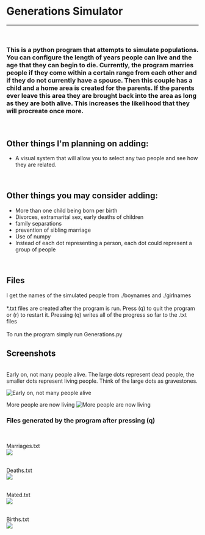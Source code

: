 # Generations Simulator
___
<br>

### This is a python program that attempts to simulate populations. You can configure the length of years people can live and the age that they can begin to die. Currently, the program marries people if they come within a certain range from each other and if they do not currently have a spouse. Then this couple has a child and a home area is created for the parents. If the parents ever leave this area they are brought back into the area as long as they are both alive. This increases the likelihood that they will procreate once more.

<br>

## Other things I'm planning on adding:
* A visual system that will allow you to select any two people and see how they are related.  
  
<br>
  

## Other things you may consider adding:
* More than one child being born per birth
* Divorces, extramarital sex, early deaths of children
* family separations
* prevention of sibling marriage
* Use of numpy
* Instead of each dot representing a person, each dot could represent a group of people

<br>

## Files
I get the names of the simulated people from ./boynames and ./girlnames  
<br>
*.txt files are created after the program is run. Press (q) to quit the program or (r) to restart it. Pressing (q) writes all of the progress so far to the .txt files  
<br>
To run the program simply run <span>Generations.py</span>
<br>
## Screenshots
<br>
Early on, not many people alive. The large dots represent dead people, the smaller dots represent living people. Think of the large dots as gravestones.  

![Early on, not many people alive](screen.png)
<br>

More people are now living
![More people are now living](screen2.png)
<br>

### Files generated by the program after pressing (q)
<br>

Marriages.txt  
![](screen3.png)  
<br>

Deaths.txt  
![](screen4.png)  
<br>

Mated.txt  
![](screen5.png)  
<br>

Births.txt  
![](screen6.png)  
<br>
